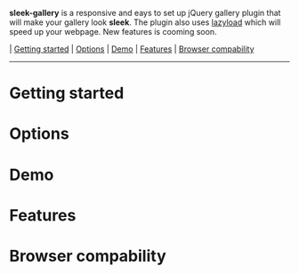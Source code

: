 **sleek-gallery** is a responsive and eays to set up jQuery gallery plugin that will make your gallery look **sleek**. The plugin also uses [lazyload](https://github.com/verlok/lazyload) which will speed up your webpage. New features is cooming soon.

| [Getting started](#getting-started) | [Options](#goptions) | [Demo](#demo) | [Features](#features) | [Browser compability](#browser-compability)
***
# Getting started

# Options

# Demo

# Features

# Browser compability
